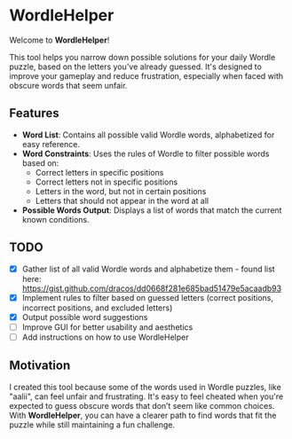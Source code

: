 # WordleHelper

Welcome to **WordleHelper**!

This tool helps you narrow down possible solutions for your daily Wordle puzzle, based on the letters you've already guessed. It's designed to improve your gameplay and reduce frustration, especially when faced with obscure words that seem unfair.

## Features

- **Word List**: Contains all possible valid Wordle words, alphabetized for easy reference.
- **Word Constraints**: Uses the rules of Wordle to filter possible words based on:
  - Correct letters in specific positions
  - Correct letters not in specific positions
  - Letters in the word, but not in certain positions
  - Letters that should not appear in the word at all
- **Possible Words Output**: Displays a list of words that match the current known conditions.

## TODO

- [x] Gather list of all valid Wordle words and alphabetize them - found list here: https://gist.github.com/dracos/dd0668f281e685bad51479e5acaadb93
- [x] Implement rules to filter based on guessed letters (correct positions, incorrect positions, and excluded letters)
- [x] Output possible word suggestions
- [ ] Improve GUI for better usability and aesthetics
- [ ] Add instructions on how to use WordleHelper

## Motivation

I created this tool because some of the words used in Wordle puzzles, like "aalii", can feel unfair and frustrating. It's easy to feel cheated when you're expected to guess obscure words that don’t seem like common choices. With **WordleHelper**, you can have a clearer path to find words that fit the puzzle while still maintaining a fun challenge.
